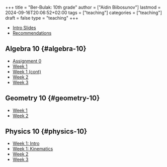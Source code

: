 +++
title = "Ber-Bulak: 10th grade"
author = ["Aidin Biibosunov"]
lastmod = 2024-09-16T20:06:52+02:00
tags = ["teaching"]
categories = ["teaching"]
draft = false
type = "teaching"
+++

-   [Intro Slides](/reveal_js_talks/intro_me/intro.html)
-   [Recommendations](/html_files/recommendations.html)


## Algebra 10 {#algebra-10}

-   [Assignment 0](/pdf_files/berbulak/algebra_8/assignments/week1_asst0.html)
-   [Week 1](/pdf_files/berbulak/algebra_8/assignments/week1_lesson1.html)
-   [Week 1 (cont)](/pdf_files/berbulak/algebra_10/assignments/week1_lesson2.html)
-   [Week 2](/pdf_files/berbulak/algebra_10/assignments/algebra10_week2.html)
-   [Week 3](/pdf_files/berbulak/algebra_10/assignments/algebra10_week3.html)


## Geometry 10 {#geometry-10}

-   [Week 1](/pdf_files/berbulak/geometry_10/geom10_week1_lesson1.html)
-   [Week 2](/pdf_files/berbulak/geometry_10/geometry10_week2.html)


## Physics 10 {#physics-10}

-   [Week 1: Intro](/pdf_files/berbulak/physics_10/week1_intro.pdf)
-   [Week 1: Kinematics](/pdf_files/berbulak/physics_10/physics10_week1_lesson1.html)
-   [Week 2](/pdf_files/berbulak/physics_10/physics10_week2.html)
-   [Week 3](/pdf_files/berbulak/physics_10/physics10_week3.html)
